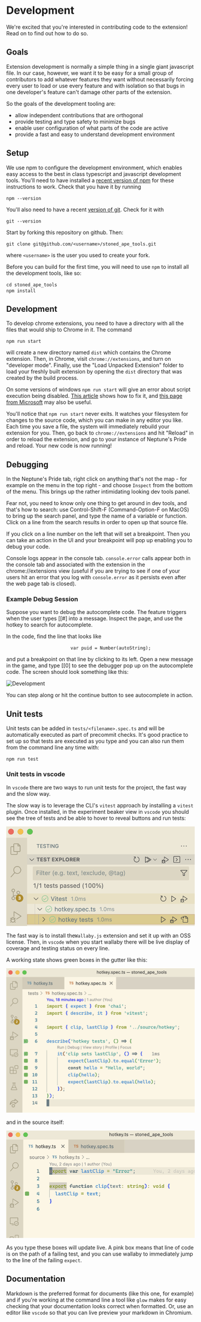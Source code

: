 # Development

We're excited that  you're interested in contributing code to
the extension! Read on to find out how to do so.

## Goals

Extension development is normally a simple thing in a single giant
javascript file. In our case, however, we want it to be easy for a
small group of contributors to add whatever features they want
without necessarily forcing every user to load or use every feature
and with isolation so that bugs in one developer's feature can't
damage other parts of the extension.

So the goals of the development tooling are:

- allow independent contributions that are orthogonal
- provide testing and type safety to minimize bugs
- enable user configuration of what parts of the code are active
- provide a fast and easy to understand development environment

## Setup

We use npm to configure the development environment, which enables
easy access to the best in class typescript and javascript development
tools. You'll need to have installed a 
[recent version of npm](https://docs.npmjs.com/downloading-and-installing-node-js-and-npm)
for these instructions to work. Check that you have it by running

```
npm --version
```

You'll also need to have a recent 
[version of git](https://git-scm.com/book/en/v2/Getting-Started-Installing-Git). 
Check for it with

```
git --version
```

Start by forking this repository on github. Then:

```
git clone git@github.com/<username>/stoned_ape_tools.git
```

where `<username>` is the user you used to create your fork.

Before you can build for the first time, you will need to 
use `npm` to install all the development tools, like so:

```
cd stoned_ape_tools
npm install
```

## Development

To develop chrome extensions, you need to have a directory with all
the files that would ship to Chrome in it. The command

```
npm run start
```

will create a new directory named `dist` which contains the Chrome
extension. Then, in Chrome, visit `chrome://extensions`, and turn
on "developer mode". Finally, use the "Load Unpacked Extension"
folder to load your freshly built extension by opening the `dist`
directory that was created by the build process.

On some versions of windows `npm run start` will give an error about
script execution being disabled. [This article](https://bobbyhadz.com/blog/nodemon-cannot-be-loaded-running-scripts-disabled) shows how to fix
it, and [this page from Microsoft](https://learn.microsoft.com/en-us/powershell/module/microsoft.powershell.core/about/about_execution_policies?view=powershell-7.3) may also be useful.

You'll notice that `npm run start` never exits. It watches your
filesystem for changes to the source code, which you can make in
any editor you like. Each time you save a file, the system will
immediately rebuild your extension for you. Then, go back to
`chrome://extensions` and hit "Reload" in order to reload the
extension, and go to your instance of Neptune's Pride and 
reload. Your new code is now running!

## Debugging

In the Neptune's Pride tab, right click on anything that's not the
map - for example on the menu in the top right - and choose `Inspect`
from the bottom of the menu. This brings up the rather intimidating
looking dev tools panel.

Fear not, you need to know only one thing to get around in dev
tools, and that's how to search: use Control-Shift-F (Command-Option-F
on MacOS) to bring up the search panel, and type the name of a
variable or function. Click on a line from the search results in
order to open up that source file.

If you click on a line number on the left that will set a breakpoint.
Then you can take an action in the UI and your breakpoint will pop
up enabling you to debug your code.

Console logs appear in the console tab. `console.error` calls appear
both in the console tab and associated with the extension in the
chrome://extensions view (useful if you are trying to see if one of
your users hit an error that you log with `console.error` as it
persists even after the web page tab is closed). 

### Example Debug Session

Suppose you want to debug the autocomplete code. The feature triggers
when the user types [[#] into a message. Inspect the page, and use
the hotkey to search for autocomplete.

In the code, find the line that looks like

```
                        var puid = Number(autoString);
```

and put a breakpoint on that line by clicking to its left. Open a new
message in the game, and type [[0] to see the debugger pop up on the
autocomplete code. The screen should look something like this:

![Development](pictures/devscreenshot.png?raw=true)

You can step along or hit the continue button to see autocomplete in
action.

## Unit tests

Unit tests can be added in `tests/<filename>.spec.ts` and will be
automatically executed as part of precommit checks. It's good
practice to set up so that tests are executed as you type and you
can also run them from the command line any time with:
```
npm run test
```
### Unit tests in vscode

In `vscode` there are two ways to run unit tests for the project,
the fast way and the slow way.

The slow way is to leverage the CLI's `vitest` approach by installing
a `vitest` plugin. Once installed, in the experiment beaker view in
`vscode` you should see the tree of tests and be able to hover to
reveal buttons and run tests:

![vitest](pictures/vscode_vitest.png?raw=true)

The fast way is to install the`Wallaby.js` extension and set it up
with an OSS license. Then, in `vscode` when you start wallaby there
will be live display of coverage and testing status on every line.

A working state shows green boxes in the gutter like this:

![wallabytest](pictures/vscode_wallabyspec.png?raw=true)

and in the source itself:

![wallabytest](pictures/vscode_wallabyhotkey.png?raw=true)

As you type these boxes will update live. A pink box means that
line of code is on the path of a failing test, and you can use
wallaby to immediately jump to the line of the failing `expect`.


## Documentation

Markdown is the preferred format for documents (like this one, for
example) and if you're working at the command line a tool like `glow`
makes for easy checking that your documentation looks correct when
formatted. Or, use an editor like `vscode` so that you can live
preview your markdown in Chromium.
